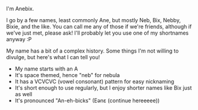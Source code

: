 I'm Anebix.

I go by a few names, least commonly Ane, but mostly Neb, Bix, Nebby, Bixie, and the like. You can call me any of those if we're friends, although if we've just met, please ask! I'll probably let you use one of my shortnames anyway :P

My name has a bit of a complex history. Some things I'm not willing to divulge, but here's what I can tell you!

- My name starts with an A
- It's space themed, hence "neb" for nebula
- It has a VCVCVC (vowel consonant) pattern for easy nicknaming
- It's short enough to use regularly, but I enjoy shorter names like Bix just as well
- It's pronounced "An-eh-bicks" (Eənɛ (continue hereeeee))
